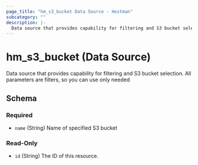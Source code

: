 ```yaml
---
page_title: "hm_s3_bucket Data Source - Hostman"
subcategory: ""
description: |-
  Data source that provides capability for filtering and S3 bucket selection. All parameters are filters, so you can use only needed
---
```


# hm_s3_bucket (Data Source)

Data source that provides capability for filtering and S3 bucket selection. All parameters are filters, so you can use only needed



<!-- schema generated by tfplugindocs -->
## Schema

### Required

- `name` (String) Name of specified S3 bucket

### Read-Only

- `id` (String) The ID of this resource.

